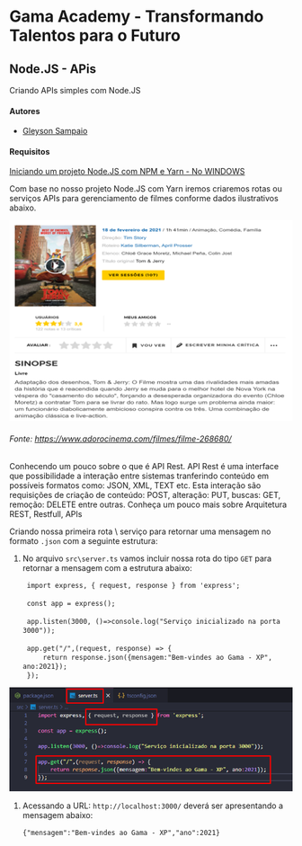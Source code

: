 # Gama Academy - Transformando Talentos para o Futuro

## Node.JS - APis

Criando APIs simples com Node.JS

#### Autores
- [Gleyson Sampaio](https://github.com/gleyson-gama)

#### Requisitos
[Iniciando um projeto Node.JS com NPM e Yarn - No WINDOWS](https://github.com/educacao-gama/tutoriais/tree/main/node-app-yarn)

Com base no nosso projeto Node.JS com Yarn iremos criaremos rotas ou serviços APIs para gerenciamento de filmes conforme dados ilustrativos abaixo.

![](https://github.com/educacao-gama/tutoriais/blob/main/node-app-api/filme.png)

###### Fonte: https://www.adorocinema.com/filmes/filme-268680/


Conhecendo um pouco sobre o que é API Rest.
API Rest é uma interface que possibilidade a interação entre sistemas tranferindo conteúdo em possíveis formatos como: JSON, XML, TEXT etc.
Esta interação são requisições de criação de conteúdo: POST, alteração: PUT, buscas: GET, remoção: DELETE entre outras.
Conheça um pouco mais sobre Arquitetura REST, Restfull, APIs

Criando nossa primeira rota \ serviço para retornar uma mensagem no formato `.json` com a seguinte estrutura:

1. No arquivo `src\server.ts` vamos incluir nossa rota do tipo `GET` para retornar a mensagem com a estrutura abaixo:
   ```
    import express, { request, response } from 'express';

    const app = express();

    app.listen(3000, ()=>console.log("Serviço inicializado na porta 3000"));

    app.get("/",(request, response) => {
        return response.json({mensagem:"Bem-vindes ao Gama - XP", ano:2021});
    });
   ```
   
  ![](https://github.com/educacao-gama/tutoriais/blob/main/node-app-api/get-mensagem.png)

1. Acessando a URL: `http://localhost:3000/` deverá ser apresentando a mensagem abaixo: 
   ```
   {"mensagem":"Bem-vindes ao Gama - XP","ano":2021}
   ```



